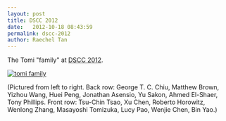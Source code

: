 ```yaml
---
layout: post
title: DSCC 2012
date:   2012-10-18 08:43:59
permalink: dscc-2012
author: Raechel Tan
---
```


The Tomi "family" at
<a href= "http://mne.psu.edu/dscc2012/" target="_new">DSCC 2012</a>.

<a href="{{ site.baseurl }}/assets/images/posts/DSCC2012.jpg"><img alt=
"tomi family" border="0" src="{{ site.baseurl }}/assets/images/posts/DSCC2012.jpg"></a>

<p>(Pictured from left to right. Back row: George T. C. Chiu, Matthew Brown, Yizhou Wang, Huei Peng, Jonathan Asensio, Yu Sakon, Ahmed El-Shaer, Tony Phillips. Front row: Tsu-Chin Tsao, Xu Chen, Roberto Horowitz, Wenlong Zhang, Masayoshi Tomizuka, Lucy Pao, Wenjie Chen, Bin Yao.)</p>
